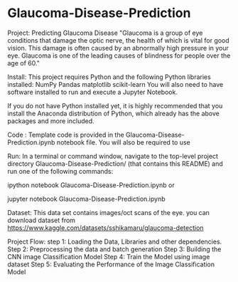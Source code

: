 # Glaucoma-Disease-Prediction
Project: Predicting Glaucoma Disease
"Glaucoma is a group of eye conditions that damage the optic nerve, the health of which is vital for good vision. 
This damage is often caused by an abnormally high pressure in your eye.
Glaucoma is one of the leading causes of blindness for people over the age of 60."

Install:
This project requires Python and the following Python libraries installed:
NumPy
Pandas
matplotlib
scikit-learn
You will also need to have software installed to run and execute a Jupyter Notebook.

If you do not have Python installed yet, it is highly recommended that you install the Anaconda distribution of Python, which already has the above packages and more included.

Code :
Template code is provided in the Glaucoma-Disease-Prediction.ipynb notebook file. You will also be required to use 

Run: 
In a terminal or command window, navigate to the top-level project directory Glaucoma-Disease-Prediction/ (that contains this README) and run one of the following commands:

ipython notebook Glaucoma-Disease-Prediction.ipynb
or

jupyter notebook Glaucoma-Disease-Prediction.ipynb

Dataset:
This data set contains images/oct scans of the eye.
you can download dataset from https://www.kaggle.com/datasets/sshikamaru/glaucoma-detection

Project Flow:
step 1: Loading the Data, Libraries and other dependencies.
Step 2: Preprocessing the data and batch generation
Step 3: Building the CNN image Classification Model
Step 4: Train the Model using image dataset
Step 5: Evaluating the Performance of the Image Classification Model
